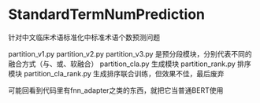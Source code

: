 # StandardTermNumPrediction
针对中文临床术语标准化中标准术语个数预测问题

partition_v1.py partition_v2.py partition_v3.py 是预分段模块，分别代表不同的融合方式（与、或、软融合）
partition_cla.py 生成模块
partition_rank.py 排序模块
partition_cla_rank.py 生成排序联合训练，但效果不佳，最后废弃

可能回看到代码里有fnn_adapter之类的东西，就把它当普通BERT使用
